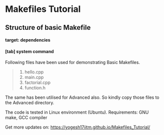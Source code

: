 # Makefiles Tutorial 

## Structure of basic Makefile 

#### target: dependencies
#### [tab] system command 

Following files have been used for demonstrating Basic Makefiles. 
>1) hello.cpp </br>
>2) main.cpp </br>
>3) factorial.cpp </br>
>4) function.h </br>

The same has been utilised for Advanced also. So kindly copy those files to the Advanced directory.

The code is tested in Linux environment (Ubuntu). 
Requirements: GNU make, GCC compiler 

Get more updates on:  https://yogesh17iitm.github.io/Makefiles_Tutorial/



